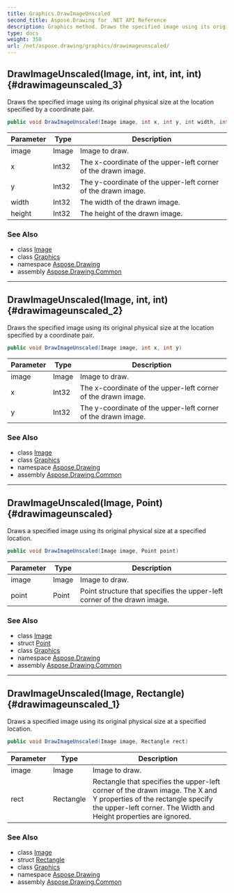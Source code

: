 ```yaml
---
title: Graphics.DrawImageUnscaled
second_title: Aspose.Drawing for .NET API Reference
description: Graphics method. Draws the specified image using its original physical size at the location specified by a coordinate pair
type: docs
weight: 350
url: /net/aspose.drawing/graphics/drawimageunscaled/
---
```

## DrawImageUnscaled(Image, int, int, int, int) {#drawimageunscaled_3}

Draws the specified image using its original physical size at the location specified by a coordinate pair.

```csharp
public void DrawImageUnscaled(Image image, int x, int y, int width, int height)
```

| Parameter | Type | Description |
| --- | --- | --- |
| image | Image | Image to draw. |
| x | Int32 | The x-coordinate of the upper-left corner of the drawn image. |
| y | Int32 | The y-coordinate of the upper-left corner of the drawn image. |
| width | Int32 | The width of the drawn image. |
| height | Int32 | The height of the drawn image. |

### See Also

* class [Image](../../image/)
* class [Graphics](../)
* namespace [Aspose.Drawing](../../graphics/)
* assembly [Aspose.Drawing.Common](../../../)

---

## DrawImageUnscaled(Image, int, int) {#drawimageunscaled_2}

Draws the specified image using its original physical size at the location specified by a coordinate pair.

```csharp
public void DrawImageUnscaled(Image image, int x, int y)
```

| Parameter | Type | Description |
| --- | --- | --- |
| image | Image | Image to draw. |
| x | Int32 | The x-coordinate of the upper-left corner of the drawn image. |
| y | Int32 | The y-coordinate of the upper-left corner of the drawn image. |

### See Also

* class [Image](../../image/)
* class [Graphics](../)
* namespace [Aspose.Drawing](../../graphics/)
* assembly [Aspose.Drawing.Common](../../../)

---

## DrawImageUnscaled(Image, Point) {#drawimageunscaled}

Draws a specified image using its original physical size at a specified location.

```csharp
public void DrawImageUnscaled(Image image, Point point)
```

| Parameter | Type | Description |
| --- | --- | --- |
| image | Image | Image to draw. |
| point | Point | Point structure that specifies the upper-left corner of the drawn image. |

### See Also

* class [Image](../../image/)
* struct [Point](../../point/)
* class [Graphics](../)
* namespace [Aspose.Drawing](../../graphics/)
* assembly [Aspose.Drawing.Common](../../../)

---

## DrawImageUnscaled(Image, Rectangle) {#drawimageunscaled_1}

Draws a specified image using its original physical size at a specified location.

```csharp
public void DrawImageUnscaled(Image image, Rectangle rect)
```

| Parameter | Type | Description |
| --- | --- | --- |
| image | Image | Image to draw. |
| rect | Rectangle | Rectangle that specifies the upper-left corner of the drawn image. The X and Y properties of the rectangle specify the upper-left corner. The Width and Height properties are ignored. |

### See Also

* class [Image](../../image/)
* struct [Rectangle](../../rectangle/)
* class [Graphics](../)
* namespace [Aspose.Drawing](../../graphics/)
* assembly [Aspose.Drawing.Common](../../../)


